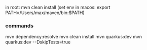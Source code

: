 in root: mvn clean install (set env in macos: export PATH=/Users/max/maven/bin:$PATH)

### commands
mvn dependency:resolve
mvn clean install
mvn quarkus:dev 
mvn quarkus:dev --DskipTests=true 
